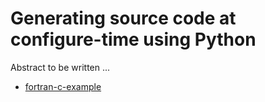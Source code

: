 # Generating source code at configure-time using Python

Abstract to be written ...

- [fortran-c-example](fortran-c-example/)
